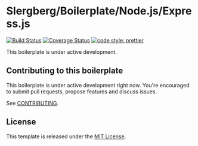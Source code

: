 # Slergberg/Boilerplate/Node.js/Express.js

[![Build Status](https://travis-ci.org/slergberg/boilerplate-nodejs-expressjs.svg?branch=master)](https://travis-ci.org/slergberg/boilerplate-nodejs-expressjs)
[![Coverage Status](https://coveralls.io/repos/github/slergberg/boilerplate-nodejs-expressjs/badge.svg)](https://coveralls.io/github/slergberg/boilerplate-nodejs-expressjs)
[![code style: prettier](https://img.shields.io/badge/code_style-prettier-ff69b4.svg)](https://github.com/prettier/prettier)

This boilerplate is under active development.

## Contributing to this boilerplate

This boilerplate is under active development right now. You're encouraged to
submit pull requests, propose features and discuss issues.

See [CONTRIBUTING](CONTRIBUTING.md).

## License

This template is released under the [MIT License](http://www.opensource.org/licenses/MIT).
